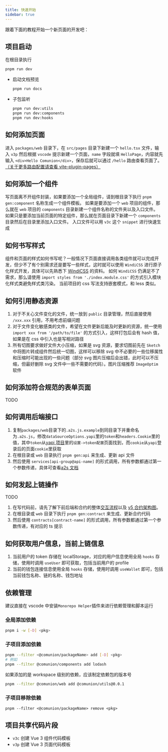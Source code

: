 ```yaml
---
title: 快速开始
sidebar: true
---
```


跟着下面的教程开始一个新页面的开发吧：

## 项目启动

在根目录执行

```bash
pnpm run dev
```

- 启动文档预览
  ```bash
  pnpm run docs
  ```
- 子包监听
  ```bash
  pnpm run dev:utils
  pnpm run dev:components
  pnpm run dev:hooks
  ```

## 如何添加页面

进入 `packages/web` 目录下，在 `src/pages` 目录下新建一个 `hello.tsx` 文件，输入 `v3p` 然后根据 `vscode` 提示新建一个页面，`name` 字段就填 `HelloPage`，内容就先输入 `<div>Hello Comunion</div>`，保存后就可以通过 `/hello` 路由查看页面了。[（关于更多路由配置请查看 vite-plugin-pages）](https://github.com/hannoeru/vite-plugin-pages)

## 如何添加一个组件

写页面离不开组件封装，如果要添加一个全局组件，请到根目录下执行 `pnpm gen:component` 名称生成一个组件模板。
如果是要添加一个 `web` 项目的组件，那么就在 `web` 项目的 `components` 目录新建一个组件名称的文件夹以及入口文件。
如果只是要添加当前页面的特定组件，那么就在页面目录下新建一个 `components` 目录然后在目录里添加入口文件。
入口文件可以用 `v3c` 这个 `snippet` 进行快速生成

## 如何书写样式

组件和页面的样式如何书写呢？一般情况下页面直接调用各类组件就可以完成开发，但少不了有个别需求还是要写一些样式，这时就可以使用 `WindiCSS` 进行原子化样式开发，具体可以先熟悉下 [WindiCSS](https://windicss.org/) 的资料。
如何 `WindiCSS` 仍满足不了需求，那么请使用 `import styles from './index.module.css'` 的方式引入模块化样式类避免样式类污染。
当前项目的 css 写法支持嵌套模式，和 less 类似。

## 如何引用静态资源

1. 对于不关心文件变化的文件，统一放到 `public` 目录管理，然后直接使用 `/xxx.xxx` 引用，不用考虑前缀问题
2. 对于文件变化敏感类的文件，希望在文件更新后能及时更新的资源，统一使用 `import xxx from '/path/to/file'` 的方式引入，这样打包后会有 hash 值，如果是在 css 中引入也是写相对路径
3. 所有切图要求做好文件大小压缩，如果是 svg 资源，要求切图前先在 `Sketch` 中将图片转成组件然后统一切图，这样可以移除 svg 中不必要的一些位移属性和压缩时可能出现的一些问题（部分 svg 图片压缩后会出错，此时可以不压缩，但最好删除 svg 文件中一些不需要的代码）。图片压缩推荐 `ImageOptim` 软件

## 如何添加符合规范的表单页面

TODO

## 如何调用后端接口

1. 复制`packages/web`目录下的`.a2s.js.example`到同目录下并重命名为`.a2s.js`，修改`dataSourceOptions.yapi`里的`token`和`headers.Cookie`里的值，其中`token`从[yapi 项目](https://yapi.comunion.io/project/39/setting)里的`设置->token配置`页面找到，而`cookie`从`yapi`登录后的页面`cookie`里获取
2. 在根目录或 `web` 目录执行 `pnpm gen:api` 来生成、更新 api 文件
3. 然后使用 `services[api-group@api-name]` 的形式调用，所有参数都通过第一个参数传递，具体可查看[a2s 文档](https://www.npmjs.com/package/@zidong/a2s)

## 如何发起上链操作

TODO

1. 在写代码前，请先了解下前后端和合约的整体[交互流程](https://comunion.yuque.com/niwla4/qbn2zb/orqwyo#j7Fkv)以及 [v5 合约架构图](https://comunion.yuque.com/niwla4/qbn2zb/bsqang)。
2. 在根目录或 `web` 目录下执行 `pnpm gen:contract` 来生成、更新合约代码
3. 然后使用 `contracts[contract-name]` 的形式调用，所有参数都通过第一个参数传递，有对应的 ts 提示

## 如何获取用户信息，当前上链信息

1. 当前用户的 token 存储在 localStorage，对应的用户信息使用全局 `hooks` 存储，使用时调用 `useUser` 即可获取，包括当前用户的 profile
2. 当前的钱包连接信息使用全局 `hooks` 存储，使用时调用 `useWallet` 即可，包括当前钱包名称、链的名称、钱包地址

## 依赖管理

建议直接在 vscode 中安装`Monorepo Helper`插件来进行依赖管理和脚本运行

### 全局添加依赖

```bash
pnpm i -w [-D] <pkg>
```

### 子项目添加依赖

```bash
pnpm --filter <@comunion/packageName> add [-D] <pkg>
# 例如
pnpm --filter @comunion/components add lodash
```

如果添加的是 workspace 级别的依赖，应该制定依赖包的版本号

```bash
pnpm --filter @comunion/web add @comunion/utils@0.0.1
```

### 子项目移除依赖

```
pnpm --filter <@comunion/packageName> remove <pkg>
```

## 项目共享代码片段

- `v3c` 创建 Vue 3 组件代码模板
- `v3p` 创建 Vue 3 页面代码模板

